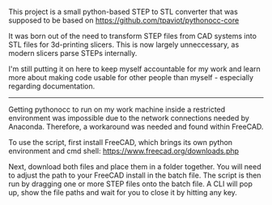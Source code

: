 This project is a small python-based STEP to STL converter that was supposed to be based on https://github.com/tpaviot/pythonocc-core

It was born out of the need to transform STEP files from CAD systems into STL files for 3d-printing slicers. This is now largely unneccessary, as modern slicers parse STEPs internally.

I'm still putting it on here to keep myself accountable for my work and learn more about making code usable for other people than myself - especially regarding documentation.

---------------------------------

Getting pythonocc to run on my work machine inside a restricted environment was impossible due to the network connections needed by Anaconda. Therefore, a workaround was needed and found within FreeCAD.

To use the script, first install FreeCAD, which brings its own python environment and cmd shell: https://www.freecad.org/downloads.php

Next, download both files and place them in a folder together. You will need to adjust the path to your FreeCAD install in the batch file.
The script is then run by dragging one or more STEP files onto the batch file. A CLI will pop up, show the file paths and wait for you to close it by hitting any key.
